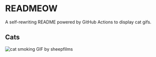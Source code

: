 # READMEOW

A self-rewriting README powered by GitHub Actions to display cat gifs.

## Cats

![cat smoking GIF by sheepfilms](https://media2.giphy.com/media/v1.Y2lkPTlhY2QwMmRhbGZjbHJlajl3Ym9oMGoxODdpMHp1bHEyZ2g2NmZqbTFicjM3NGVwaiZlcD12MV9naWZzX3NlYXJjaCZjdD1n/l0ExdMHUDKteztyfe/200.gif)
